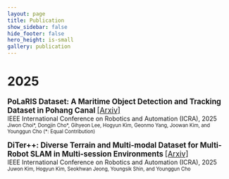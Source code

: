 ```yaml
---
layout: page
title: Publication
show_sidebar: false
hide_footer: false
hero_height: is-small
gallery: publication
---
```


# 2025  
<span style="font-size:1.2em; font-weight:bold;">PoLaRIS Dataset: A Maritime Object Detection and Tracking Dataset in Pohang Canal</span> <a href="https://arxiv.org/abs/2412.06192" style="font-size:1.2em;">[Arxiv]</a>  
<span style="font-size:1.0em;">IEEE International Conference on Robotics and Automation (ICRA), 2025</span>  
<span style="font-size:0.8em;">Jiwon Choi\*, Dongjin Cho\*, Gihyeon Lee, Hogyun Kim, Geonmo Yang, Joowan Kim, and Younggun Cho (\*: Equal Contribution)</span>  

<span style="font-size:1.2em; font-weight:bold;">DiTer++: Diverse Terrain and Multi-modal Dataset for Multi-Robot SLAM in Multi-session Environments</span> <a href="https://arxiv.org/abs/2412.05839" style="font-size:1.2em;">[Arxiv]</a>  
<span style="font-size:1.0em;">IEEE International Conference on Robotics and Automation (ICRA), 2025</span>  
<span style="font-size:0.8em;">Juwon Kim, Hogyun Kim, Seokhwan Jeong, Youngsik Shin, and Younggun Cho</span>  
